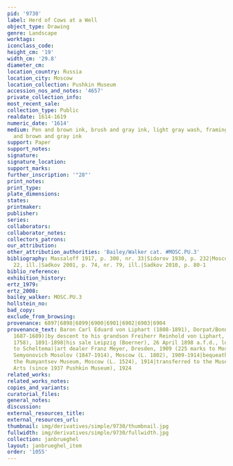 ```yaml
---
pid: '9730'
label: Herd of Cows at a Well
object_type: Drawing
genre: Landscape
worktags:
iconclass_code:
height_cm: '19'
width_cm: '29.8'
diameter_cm:
location_country: Russia
location_city: Moscow
location_collection: Pushkin Museum
accession_nos_and_notes: '4657'
private_collection_info:
most_recent_sale:
collection_type: Public
realdate: 1614-1619
numeric_date: '1614'
medium: Pen and brown ink, brush and gray ink, light gray wash, framing lines in pen
  and brown and gray ink
support: Paper
support_notes:
signature:
signature_location:
support_marks:
further_inscription: '"28"'
print_notes:
print_type:
plate_dimensions:
states:
printmaker:
publisher:
series:
collaborators:
collaborator_notes:
collectors_patrons:
our_attribution:
other_attribution_authorities: 'Bailey/Walker cat. #MOSC.PU.3'
bibliography: Massaloff 1917, p. 300, nr. 33|Sidorov 1930, p. 232|Moscow 1959, p.
  22, ill.|Sadkov 2001, p. 74, nr. 79, ill.|Sadkov 2010, p. 80-1
biblio_reference:
exhibition_history:
ertz_1979:
ertz_2008:
bailey_walker: MOSC.PU.3
hollstein_no:
bad_copy:
exclude_from_browsing:
provenance: 6897|6898|6899|6900|6901|6902|6903|6904
provenance_text: Baron Carl Eduard von Liphart (1808-1891), Dorpat/Bonn/Florence (L.
  1687-1689)|by descent to his grandson Freiherr Reinhold von Liphart, Dorpat (L.
  1758), 1891-1898|his sale Leipzig (Boerner), 26 April 1898 a.f.d., lot 150 (21 marks
  to Scheltema)|art dealer Franz Meyer, Dresden, 1909 (225 marks to Mosolov)|Nikolay
  Semyonovich Mosolov (1847-1914), Moscow (L. 1802), 1909-1914|bequeathed by him to
  the Rumyantsev Museum, Moscow (L. 1524), 1914|transferred to the Museum of Fine
  Arts (since 1937 Pushkin Museum), 1924
related_works:
related_works_notes:
copies_and_variants:
curatorial_files:
general_notes:
discussion:
external_resources_title:
external_resources_url:
thumbnail: img/derivatives/simple/9730/thumbnail.jpg
fullwidth: img/derivatives/simple/9730/fullwidth.jpg
collection: janbrueghel
layout: janbrueghel_item
order: '1055'
---
```

